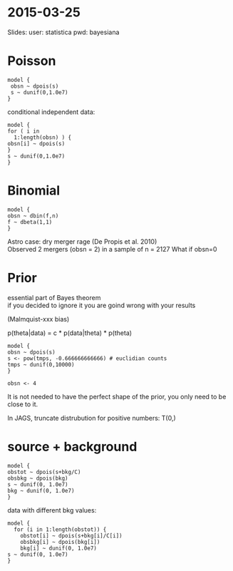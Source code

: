 2015-03-25
==========

Slides:
user: statistica
pwd: bayesiana

# Poisson    

```
model {
 obsn ~ dpois(s)
 s ~ dunif(0,1.0e7)
}
```

conditional independent data:

```
model {
for ( i in 
  1:length(obsn) ) {
obsn[i] ~ dpois(s)
}
s ~ dunif(0,1.0e7)
}
```


# Binomial    

```
model {
obsn ~ dbin(f,n)
f ~ dbeta(1,1)
}
```

Astro case: dry merger rage (De Propis et al. 2010)    
Observed 2 mergers (obsn = 2) in a sample of n = 2127
What if obsn=0


# Prior

essential part of Bayes theorem    
if you decided to ignore it you are goind wrong with your results    

(Malmquist-xxx bias)    

p(theta|data) = c * p(data|theta) * p(theta)

```
model {
obsn ~ dpois(s)
s <- pow(tmps, -0.666666666666) # euclidian counts
tmps ~ dunif(0,10000)
}

obsn <- 4
```

It is not needed to have the perfect shape of the prior, you only need
to be close to it.    

In JAGS, truncate distrubution for positive numbers: T(0,)   

# source + background

```
model {
obstot ~ dpois(s+bkg/C)
obsbkg ~ dpois(bkg)
s ~ dunif(0, 1.0e7)
bkg ~ dunif(0, 1.0e7)
}
```

data with different bkg values:   

```
model {
  for (i in 1:length(obstot)) {
    obstot[i] ~ dpois(s+bkg[i]/C[i])
    obsbkg[i] ~ dpois(bkg[i])
    bkg[i] ~ dunif(0, 1.0e7)
s ~ dunif(0, 1.0e7)
}
```





